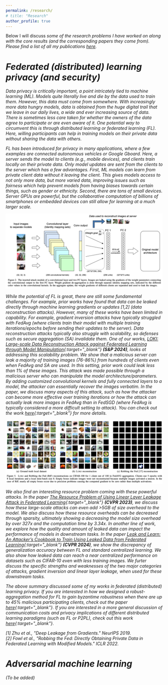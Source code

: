 ```yaml
---
permalink: /research/
# title: "Research"
author_profile: true
---
```


Below I will discuss <em>some<em> of the research problems I have worked on along with the core results (and the corresponding papers they come from). Please find a list of all my publications [here](https://joshuaczhao.github.io/publications/).

Federated (distributed) learning privacy (and security)
======
Data privacy is critically important, a point intricately tied to machine learning (ML). Models quite literally live and die by the data used to train them. However, this data must come from somewhere. With increasingly more data hungry models, data is obtained from the huge digital trail that we leave in our daily lives, a wide and ever increasing source of data. There is sometimes less care taken for whether the owners of the data agree to participate or are even aware of it. One potential way to circumvent this is through distributed learning or federated learning (FL). Here, willing participants can help in training models on their private data without sharing the data with others.

FL has been introduced for privacy in many applications, where a few examples are connected autonomous vehicles or Google Gboard. Here, a server sends the model to clients (e.g., mobile devices), and clients train locally on their private data. Only model updates are sent from the clients to the server which has a few advantages. First, ML models can learn from private client data without it leaving the client. This gives models access to not only more data, but more varied data, improving issues such as fairness which help prevent models from having biases towards certain things, such as gender or ethnicity. Second, there are tons of small devices. Server GPUs are powerful, but the collaborative computation of billions of smartphones or embedded devices can still allow for learning at a much larger scale.

![image info](../images/loki_3.png)

While the potential of FL is great, there are still some fundamental challenges. For example, prior works have found that data can be leaked directly through machine learning gradients or updates \[1,2\] (data reconstruction attacks). However, many of these works have been limited in capability. For example, gradient inversion attacks have typically struggled with FedAvg (where clients train their model with multiple training iterations/epochs before sending their updates to the server). Data reconstruction attacks typically also struggle with scalability, so defenses such as secure aggregation (SA) invalidate them. One of our works, [LOKI: Large-scale Data Reconstruction Attack against Federated Learning through Model Manipulation](https://www.computer.org/csdl/proceedings-article/sp/2024/313000a030/1RjEa6sC0I8){:target="_blank"} **(S&P 2024)**, looks at addressing this scalability problem. We show that a malicious server can leak a majority of training images (76-86%) from hundreds of clients even when FedAvg and SA are used. In this setting, prior work could leak less than 1% of these images. This attack was made possible through a malicious server who can manipulate the model architecture/parameters. By adding customized convolutional kernels and fully connected layers to a model, the attacker can essentially recover the images verbatim. In the paper, we discuss many aspects of this attack, such as how the attacker can become more effective over training iterations or how the attack can actually leak more images in FedAvg than in FedSGD (where FedAvg is typically considered a more difficult setting to attack). You can check out the work [here](https://www.computer.org/csdl/proceedings-article/sp/2024/313000a030/1RjEa6sC0I8){:target="_blank"} for more details.

![image info](../images/loki_1.png)

We also find an interesting resource problem coming with these powerful attacks. In the paper [The Resource Problem of Using Linear Layer Leakage Attack in Federated Learning](https://openaccess.thecvf.com/content/CVPR2023/papers/Zhao_The_Resource_Problem_of_Using_Linear_Layer_Leakage_Attack_in_CVPR_2023_paper.pdf){:target="_blank"} **(CVPR 2023)**, we discuss how these large-scale attacks can even add >5GB of size overhead to the model. We also discuss how these resource overheads can be decreased through sparsity, ultimately showing a decreasing the model size overhead by over 327x and the computation time by 3.34x. In another line of work, we explore how the quality and amount of leaked data can impact the performance of models in downstream tasks. In the paper [Leak and Learn: An Attacker’s Cookbook to Train Using Leaked Data from Federated Learning](https://openaccess.thecvf.com/content/CVPR2024/papers/Zhao_Leak_and_Learn_An_Attackers_Cookbook_to_Train_Using_Leaked_CVPR_2024_paper.pdf){:target="_blank"} **(CVPR 2024)**, we show the discrepancy of generalization accuracy between FL and standard centralized learning. We also show how leaked data can reach a near centralized performance on datasets such as CIFAR-10 even with less training images. We furter discuss the specific strengths and weaknesses of the two major categories of attacks, gradient inversion and linear layer leakage, when used for these downstream tasks.

The above summary discussed some of my works in federated (distributed) learning privacy. If you are interested in how we designed a robust-aggregation method for FL to gain byzantime robustness when there are up to 45% malicious participating clients, check out the paper [here](https://dl.acm.org/doi/pdf/10.1145/3579856.3582836){:target="_blank"}. If you are interested in a more general discussion of communication costs and privacy implications of different distributed learning paradigms (such as FL or P2PL), check out this work [here](https://ieeexplore.ieee.org/stamp/stamp.jsp?tp=&arnumber=10206535&tag=1){:target="_blank"}.

\[1\] Zhu et al., "Deep Leakage from Gradients." NeurIPS 2019. <br />
\[2\] Fowl et al., "Robbing the Fed: Directly Obtaining Private Data in Federated Learning with Modified Models." ICLR 2022.

Adversarial machine learning
====== 
(To be added)